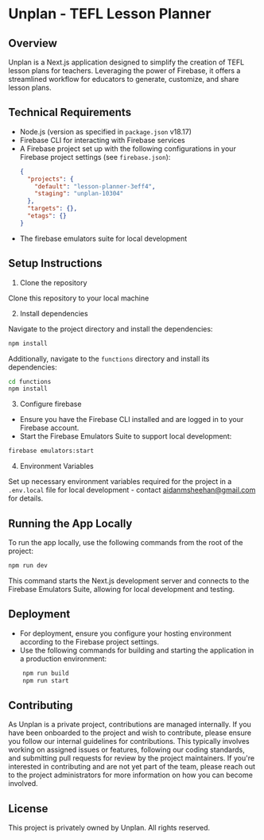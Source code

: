 # Unplan - TEFL Lesson Planner

## Overview

Unplan is a Next.js application designed to simplify the creation of TEFL lesson plans for teachers. Leveraging the power of Firebase, it offers a streamlined workflow for educators to generate, customize, and share lesson plans.

## Technical Requirements

- Node.js (version as specified in `package.json` v18.17)
- Firebase CLI for interacting with Firebase services
- A Firebase project set up with the following configurations in your Firebase project settings (see `firebase.json`):
  ```json
  {
    "projects": {
      "default": "lesson-planner-3eff4",
      "staging": "unplan-10304"
    },
    "targets": {},
    "etags": {}
  }
    ```
- The firebase emulators suite for local development

## Setup Instructions

1. Clone the repository

Clone this repository to your local machine

2. Install dependencies

Navigate to the project directory and install the dependencies:

```bash
npm install
```

Additionally, navigate to the `functions` directory and install its dependencies:

```bash
cd functions
npm install
```
3. Configure firebase

- Ensure you have the Firebase CLI installed and are logged in to your Firebase account.
- Start the Firebase Emulators Suite to support local development:

```bash
firebase emulators:start
```

4. Environment Variables

Set up necessary environment variables required for the project in a `.env.local` file for local development - contact aidanmsheehan@gmail.com for details.

## Running the App Locally

To run the app locally, use the following commands from the root of the project:

```bash
npm run dev
```

This command starts the Next.js development server and connects to the Firebase Emulators Suite, allowing for local development and testing.

## Deployment

- For deployment, ensure you configure your hosting environment according to the Firebase project settings.
- Use the following commands for building and starting the application in a production environment:
```bash
    npm run build
    npm run start
```

## Contributing

As Unplan is a private project, contributions are managed internally. If you have been onboarded to the project and wish to contribute, please ensure you follow our internal guidelines for contributions. This typically involves working on assigned issues or features, following our coding standards, and submitting pull requests for review by the project maintainers. If you're interested in contributing and are not yet part of the team, please reach out to the project administrators for more information on how you can become involved.

## License

This project is privately owned by Unplan. All rights reserved.

